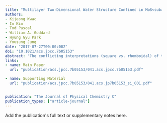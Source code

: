 ```yaml
---
title: "Multilayer Two-Dimensional Water Structure Confined in MoS<sub>2</sub>"
authors:
- Kijeong Kwac
- In Kim
- Tod Pascal
- William A. Goddard
- Hyung Gyu Park
- Yousung Jung
date: "2017-07-27T00:00:00Z"
doi: "10.1021/acs.jpcc.7b05153"
abstract: "The conflicting interpretations (square vs. rhomboidal) of the recent experimental visualization of the two-dimensional (2D) water confined in between two graphene sheets by transmission electron microscopy measurements make it important to clarify how the structure of two-dimensional water depends on the constraining medium. Toward this end, we report here molecular dynamics (MD) simulations to characterize the structure of water confined in between two MoS2 sheets. Unlike graphene, water spontaneously fills the region sandwiched by two MoS2 sheets in ambient conditions to form planar multilayered water structures with up to four layers. These 2D water molecules form a specific pattern in which the square ring structure is formed by four diamonds via H-bonds, while each diamond shares a corner in a perpendicular manner, yielding an intriguing isogonal tiling structure. Comparison of the water structure confined in graphene (flat uncharged surface) vs. MoS2 (ratchet-profiled charged surface) demonstrates that the polarity (charges) of the surface can tailor the density of confined water, which in turn can directly determine the planar ordering of the multilayered water molecules in graphene or MoS2. On the other hand, the intrinsic surface profile (flat vs. ratchet-profiled) plays a minor role in determining the 2D water configuration."
links:
- name: Main Paper
  url: "publication/acs.jpcc.7b05153/041.acs.jpcc.7b05153.pdf"

- name: Supporting Material
  url: "publication/acs.jpcc.7b05153/041.acs.jp7b05153_si_001.pdf"


publication: "The Journal of Physical Chemistry C"
publication_types: ["article-journal"]
---
```


Add the publication's full text or supplementary notes here.
